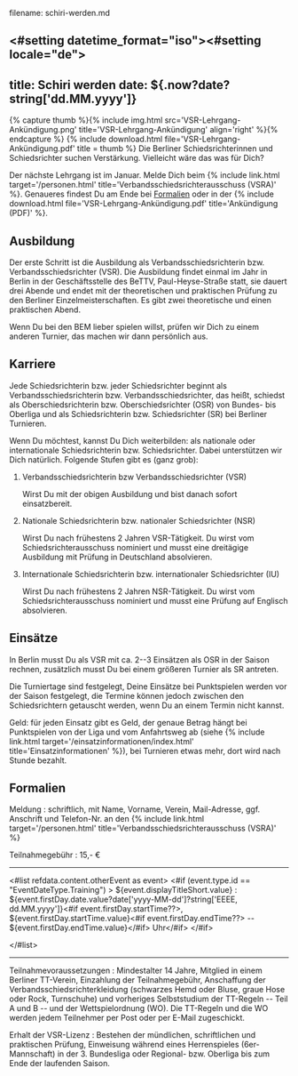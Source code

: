 filename:	schiri-werden.md

<#setting datetime_format="iso"><#setting locale="de">
---
title: Schiri werden
date: ${.now?date?string['dd.MM.yyyy']}
---

{% capture thumb %}{% include img.html src='VSR-Lehrgang-Ankündigung.png' title='VSR-Lehrgang-Ankündigung' align='right' %}{% endcapture %}
{% include download.html file='VSR-Lehrgang-Ankündigung.pdf' title = thumb %}
Die Berliner Schiedsrichterinnen und Schiedsrichter suchen Verstärkung.
Vielleicht wäre das was für Dich?

Der nächste Lehrgang ist im Januar.
Melde Dich beim {% include link.html target='/personen.html' title='Verbandsschiedsrichterausschuss (VSRA)' %}.
Genaueres findest Du am Ende bei [Formalien](#formalien) oder in der {% include download.html file='VSR-Lehrgang-Ankündigung.pdf' title='Ankündigung (PDF)' %}.


## Ausbildung

Der erste Schritt ist die Ausbildung als Verbandsschiedsrichterin bzw. Verbandsschiedsrichter (VSR).
Die Ausbildung findet einmal im Jahr in Berlin in der Geschäftsstelle des BeTTV, Paul-Heyse-Straße statt, sie dauert drei Abende und endet mit der theoretischen und praktischen Prüfung zu den Berliner Einzelmeisterschaften.
Es gibt zwei theoretische und einen praktischen Abend.

Wenn Du bei den BEM lieber spielen willst, prüfen wir Dich zu einem anderen Turnier, das machen wir dann persönlich aus.


## Karriere

Jede Schiedsrichterin bzw. jeder Schiedsrichter beginnt als Verbandsschiedsrichterin bzw. Verbandsschiedsrichter, das heißt, schiedst als Oberschiedsrichterin bzw. Oberschiedsrichter (OSR) von Bundes- bis Oberliga und als Schiedsrichterin bzw. Schiedsrichter (SR) bei Berliner Turnieren.

Wenn Du möchtest, kannst Du Dich weiterbilden: als nationale oder internationale Schiedsrichterin bzw. Schiedsrichter.
Dabei unterstützen wir Dich natürlich.
Folgende Stufen gibt es (ganz grob):

1. Verbandsschiedsrichterin bzw Verbandsschiedsrichter (VSR)

	Wirst Du mit der obigen Ausbildung und bist danach sofort einsatzbereit.

2. Nationale Schiedsrichterin bzw. nationaler Schiedsrichter (NSR)

	Wirst Du nach frühestens 2 Jahren VSR-Tätigkeit.
	Du wirst vom Schiedsrichterausschuss nominiert und musst eine dreitägige Ausbildung mit Prüfung in Deutschland absolvieren.

3. Internationale Schiedsrichterin bzw. internationaler Schiedsrichter (IU)

	Wirst Du nach frühestens 2 Jahren NSR-Tätigkeit.
	Du wirst vom Schiedsrichterausschuss nominiert und musst eine Prüfung auf Englisch absolvieren.

## Einsätze

In Berlin musst Du als VSR mit ca. 2--3 Einsätzen als OSR in der Saison rechnen, zusätzlich musst Du bei einem größeren Turnier als SR antreten.

Die Turniertage sind festgelegt, Deine Einsätze bei Punktspielen werden vor der Saison festgelegt, die Termine können jedoch zwischen den Schiedsrichtern getauscht werden, wenn Du an einem Termin nicht kannst.

Geld: für jeden Einsatz gibt es Geld, der genaue Betrag hängt bei Punktspielen von der Liga und vom Anfahrtsweg ab (siehe {% include link.html target='/einsatzinformationen/index.html' title='Einsatzinformationen' %}), bei Turnieren etwas mehr, dort wird nach Stunde bezahlt.


## Formalien

Meldung
: schriftlich, mit Name, Vorname, Verein, Mail-Adresse, ggf. Anschrift und Telefon-Nr. an den {% include link.html target='/personen.html' title='Verbandsschiedsrichterausschuss (VSRA)' %}

Teilnahmegebühr
: 15,- €

---

<#list refdata.content.otherEvent as event>
<#if (event.type.id == "EventDateType.Training") >
${event.displayTitleShort.value}
: ${event.firstDay.date.value?date['yyyy-MM-dd']?string['EEEE, dd.MM.yyyy']}<#if event.firstDay.startTime??>, ${event.firstDay.startTime.value}<#if event.firstDay.endTime??> -- ${event.firstDay.endTime.value}</#if> Uhr</#if>
</#if>

</#list>

---

Teilnahmevoraussetzungen
: Mindestalter 14 Jahre, Mitglied in einem Berliner TT-Verein, Einzahlung der Teilnahmegebühr, Anschaffung der Verbandsschiedsrichterkleidung (schwarzes Hemd oder Bluse, graue Hose oder Rock, Turnschuhe) und vorheriges Selbststudium der TT-Regeln -- Teil A und B -- und der Wettspielordnung (WO). Die TT-Regeln und die WO werden jedem Teilnehmer per Post oder per E-Mail zugeschickt.

Erhalt der VSR-Lizenz
: Bestehen der mündlichen, schriftlichen und praktischen Prüfung, Einweisung während eines Herrenspieles (6er-Mannschaft) in der 3. Bundesliga oder Regional- bzw. Oberliga bis zum Ende der laufenden Saison.
